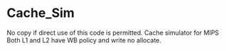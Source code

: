 # Cache_Sim
No copy if direct use of this code is permitted.
Cache simulator for MIPS
Both L1 and L2 have WB policy and write no allocate.
